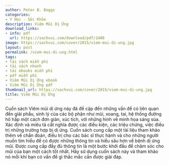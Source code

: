 ```yaml
---
author: Peter B. Boggs
categories:
- Y Học - Sức Khỏe
description: Viêm Mũi Dị Ứng
download_links:
- info: pdf
  url: https://sachvui.com/download/pdf/1406
image: https://sachvui.com/cover/2015/viem-mui-di-ung.jpg
layout: post
permalink: /viem-mui-di-ung.html
tags:
- tải sách miễn phí
- tải sách nhanh
- tải ebooks miễn phí
- pdf miễn phí
- Viêm Mũi Dị Ứng ebook
- Viêm Mũi Dị Ứng pdf
thumbnail_url: https://sachvui.com/cover/2015/viem-mui-di-ung.jpg
title: Viêm Mũi Dị Ứng
---
```


 <div class="item-desc text-justify"> Cuốn sách Viêm mũi dị ứng này đã đề cập đến những vấn đề có liên quan đến giải phẩu, sinh lý của các bộ phận như mũi, xoang, tai, hệ thống đường hô hấp một cách đơn giản, xúc tích, với những hình vẽ minh họa sáng sủa. Xác định và miêu tả cắt nghĩa được các điều kiện, các triệu chứng, việc điều trị những trường hợp bị dị ứng. Cuốn sách cung cấp một tài liệu tham khảo thêm về chẩn đoán, điều trị cho các bác sĩ thực hành và cho những người muốn tìm hiểu để có được những thông tin và hiểu sâu hơn về bệnh dị ứng mũi. Được cung cấp đầy đủ thông tin là một bước khởi đầu để chăm sóc cho mũi của bạn một cách tốt nhất. Hãy sử dụng cuốn sách này và tham khảo nó mỗi khi bạn có vấn đề gì thắc mắc cần được giải đáp. </div>